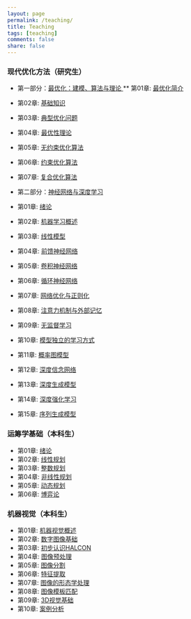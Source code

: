 ```yaml
---
layout: page
permalink: /teaching/
title: Teaching
tags: [teaching]
comments: false
share: false
---
```


 
### 现代优化方法（研究生）
* 第一部分：<a href="http://faculty.bicmr.pku.edu.cn/~wenzw/optbook.html" class="textlink" target="_blank">最优化：建模、算法与理论  </a> 
**  第01章: <a href="../teaching/OPT_1.pdf" class="textlink" target="_blank">最优化简介 </a> 
* 第02章: <a href="../teaching/OPT_2.pdf" class="textlink" target="_blank">基础知识</a>
* 第03章: <a href="../teaching/OPT_3.pdf" class="textlink" target="_blank">典型优化问题</a>
* 第04章: <a href="../teaching/OPT_4.pdf" class="textlink" target="_blank">最优性理论</a>
* 第05章: <a href="../teaching/OPT_5.pdf" class="textlink" target="_blank">无约束优化算法</a>
* 第06章: <a href="../teaching/OPT_6.pdf" class="textlink" target="_blank">约束优化算法</a>
* 第07章: <a href="../teaching/OPT_7.pdf" class="textlink" target="_blank">复合优化算法</a>

* 第二部分：<a href="https://nndl.github.io/" class="textlink" target="_blank">神经网络与深度学习  </a> 
* 第01章: <a href="../teaching/DL_1.pdf" class="textlink" target="_blank">绪论 </a>
* 第02章: <a href="../teaching/DL_2.pdf" class="textlink" target="_blank">机器学习概述   </a>
* 第03章: <a href="../teaching/DL_3.pdf" class="textlink" target="_blank">线性模型 </a>
* 第04章: <a href="../teaching/DL_4.pdf" class="textlink" target="_blank">前馈神经网络 </a>
* 第05章: <a href="../teaching/DL_5.pdf" class="textlink" target="_blank">卷积神经网络 </a>
* 第06章: <a href="../teaching/DL_6.pdf" class="textlink" target="_blank">循环神经网络 </a>
* 第07章: <a href="../teaching/DL_7.pdf" class="textlink" target="_blank">网络优化与正则化</a>
* 第08章: <a href="../teaching/DL_8.pdf" class="textlink" target="_blank">注意力机制与外部记忆  </a>
* 第09章: <a href="../teaching/DL_9.pdf" class="textlink" target="_blank">无监督学习</a>
* 第10章: <a href="../teaching/DL_10.pdf" class="textlink" target="_blank">模型独立的学习方式 </a>
* 第11章: <a href="../teaching/DL_11.pdf" class="textlink" target="_blank">概率图模型 </a>
* 第12章: <a href="../teaching/DL_12.pdf" class="textlink" target="_blank">深度信念网络 </a>
* 第13章: <a href="../teaching/DL_13.pdf" class="textlink" target="_blank">深度生成模型 </a>
* 第14章: <a href="../teaching/DL_14.pdf" class="textlink" target="_blank">深度强化学习 </a>
* 第15章: <a href="../teaching/DL_15.pdf" class="textlink" target="_blank">序列生成模型 </a>


### 运筹学基础（本科生）
* 第01章: <a href="../teaching/OR_1.pdf" class="textlink" target="_blank">绪论 </a>
* 第02章: <a href="../teaching/OR_2.pdf" class="textlink" target="_blank">线性规划  </a>
* 第03章: <a href="../teaching/OR_3.pdf" class="textlink" target="_blank">整数规划 </a>
* 第04章: <a href="../teaching/OR_4.pdf" class="textlink" target="_blank">非线性规划 </a>
* 第05章: <a href="../teaching/OR_5.pdf" class="textlink" target="_blank">动态规划 </a>
* 第06章: <a href="../teaching/OR_6.pdf" class="textlink" target="_blank">博弈论 </a>



### 机器视觉（本科生）
* 第01章: <a href="../teaching/MV_1.pdf" class="textlink" target="_blank">机器视觉概述 </a>
* 第02章: <a href="../teaching/MV_2.pdf" class="textlink" target="_blank">数字图像基础   </a>
* 第03章: <a href="../teaching/MV_3.pdf" class="textlink" target="_blank">初步认识HALCON </a>
* 第04章: <a href="../teaching/MV_4.pdf" class="textlink" target="_blank">图像预处理 </a>
* 第05章: <a href="../teaching/MV_5.pdf" class="textlink" target="_blank">图像分割 </a>
* 第06章: <a href="../teaching/MV_6.pdf" class="textlink" target="_blank">特征提取 </a>
* 第07章: <a href="../teaching/MV_7.pdf" class="textlink" target="_blank">图像的形态学处理</a>
* 第08章: <a href="../teaching/MV_8.pdf" class="textlink" target="_blank">图像模板匹配   </a>
* 第09章: <a href="../teaching/MV_9.pdf" class="textlink" target="_blank">3D视觉基础 </a>
* 第10章: <a href="../teaching/MV_10.pdf" class="textlink" target="_blank">案例分析 </a>



  
